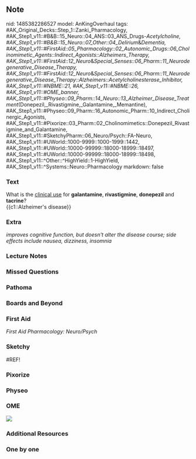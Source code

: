 ## Note
nid: 1485382286527
model: AnKingOverhaul
tags: #AK_Original_Decks::Step_1::Zanki_Pharmacology, #AK_Step1_v11::#B&B::15_Neuro::04_ANS::03_ANS_Drugs-_Acetylcholine, #AK_Step1_v11::#B&B::15_Neuro::07_Other::04_Delirium_&_Dementia, #AK_Step1_v11::#FirstAid::05_Pharmacology::02_Autonomic_Drugs::06_Cholinomimetic_Agents::Indirect_Agonists::Alzheimers_Therapy, #AK_Step1_v11::#FirstAid::12_Neuro_&_Special_Senses::06_Pharm::11_Neurodegenerative_Disease_Therapy, #AK_Step1_v11::#FirstAid::12_Neuro_&_Special_Senses::06_Pharm::11_Neurodegenerative_Disease_Therapy::Alzheimers::Acetylcholinesterase_Inhibitor, #AK_Step1_v11::#NBME::21, #AK_Step1_v11::#NBME::26, #AK_Step1_v11::#OME_banner, #AK_Step1_v11::#Physeo::09_Pharm::14_Neuro::13_Alzheimer_Disease_Treatment_(Donepezil,_Rivastigmine,_Galantamine,_Memantine), #AK_Step1_v11::#Physeo::09_Pharm::16_Autonomic_Pharm::10_Indirect_Cholinergic_Agonists, #AK_Step1_v11::#Pixorize::03_Pharm::02_Cholinomimetics::Donepezil_Rivastigmine_and_Galantamine, #AK_Step1_v11::#SketchyPharm::06_Neuro/Psych::FA-Neuro, #AK_Step1_v11::#UWorld::1000-9999::1000-1999::1442, #AK_Step1_v11::#UWorld::10000-99999::18000-18999::18497, #AK_Step1_v11::#UWorld::10000-99999::18000-18999::18498, #AK_Step1_v11::^Other::^HighYield::1-HighYield, #AK_Step1_v11::^Systems::Neuro::Pharmacology
markdown: false

### Text
<div>
  What is the <u>clinical use</u> for <b>galantamine</b>,
  <b>rivastigmine</b>, <b>donepezil</b> and <b>tacrine</b>?
</div>
<div>
  {{c1::Alzheimer's disease}}
</div>

### Extra
<i>improves cognitive function, but doesn't alter the disease
course; side effects include nausea, dizziness, insomnia</i>

### Lecture Notes


### Missed Questions


### Pathoma


### Boards and Beyond


### First Aid
<div>
  <i>First Aid Pharmacology: Neuro/Psych</i>
</div>

### Sketchy
#REF!

### Pixorize


### Physeo


### OME
<div class="ome-widget">
  <a href="https://onlinemeded.org?ref=anki"><img src=
  "_OME_AnkiFlashcards_General_3.png"></a>
</div>

### Additional Resources


### One by one

